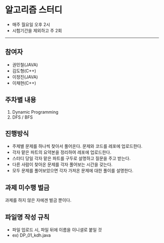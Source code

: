 # 알고리즘 스터디
- 매주 월요일 오후 2시
- 시험기간을 제외하고 주 2회

---
## 참여자
- 권민철(JAVA)
- 김도형(C++)
- 이정진(JAVA)
- 이채현(C++)

## 주차별 내용
1. Dynamic Programming
2. DFS / BFS

## 진행방식
- 주제별 문제를 하나씩 찾아서 풀어온다. 문제와 코드를 레포에 업로드한다. 
- 각자 맡은 파트의 요약본을 정리하여 레포에 업로드한다. 
- 스터디 당일 각자 맡은 파트를 구두로 설명하고 질문을 주고 받는다.
- 다른 사람이 찾아온 문제를 각자 풀어보는 시간을 갖는다.
- 모두 문제를 풀어보았으면 각자 가져온 문제에 대한 풀이를 설명한다.

## 과제 미수행 벌금
과제를 하지 않은 자에겐 벌금 뿐이다.

## 파일명 작성 규칙
- 파일 업로드 시, 파일 뒤에 이름을 이니셜로 붙일 것
- ex) DP_01_kdh.java
